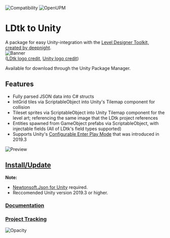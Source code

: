 ![Compatibility](https://img.shields.io/badge/Unity-2018.4%20%E2%80%94%202020.2-brightgreen) ![OpenUPM](https://img.shields.io/npm/v/com.cammin.ldtkunity?label=openupm&registry_uri=https://package.openupm.com)
# LDtk to Unity
A package for easy Unity-integration with the [Level Designer Toolkit, created by deepnight](https://github.com/deepnight/ldtk).  
![Banner](https://github.com/Cammin/LDtkUnity/blob/master/DocImages~/LdtkUnityBanner.png)  
([LDtk logo credit](https://github.com/deepnight/ldtk/blob/master/art/logo/banner-assets/square-512.png), [Unity logo credit](https://unity3d.com/legal/branding_trademarks))  

Available for download through the Unity Package Manager.  



## Features  
- Fully parsed JSON data into C# structs
- IntGrid tiles via ScriptableObject into Unity's Tilemap component for collision
- Tileset sprites via ScriptableObject into Unity Tilemap component for the level art; referencing the same image that the LDtk project references  
- Entities spawned from GameObject prefabs via ScriptableObject, with injectable fields (All of LDtk's field types supported)
- Supports Unity's [Configurable Enter Play Mode](https://docs.unity3d.com/Manual/ConfigurableEnterPlayMode.html) that was introduced in 2019.3

![Preview](https://github.com/Cammin/LDtkUnity/blob/master/DocImages~/LDtkUnityPreview.png)


## [Install/Update](https://github.com/Cammin/LDtkUnity/blob/master/INSTALL.md)  
**Note:** 
- [Newtonsoft.Json for Unity](https://github.com/jilleJr/Newtonsoft.Json-for-Unity) required.  
- Reccomended Unity version 2019.3 or higher.
 
### [Documentation](https://github.com/Cammin/LDtkUnity/blob/master/DOCUMENTATION.md)  
### [Project Tracking](https://trello.com/b/YPgO5283)  

![Opacity](https://github.com/Cammin/LDtkUnity/blob/master/DocImages~/LDtkUnityOpacity.gif)
